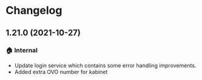 # Changelog

## 1.21.0 (2021-10-27)

### :house: Internal
- Update login service which contains some error handling improvements.
- Added extra OVO number for kabinet

